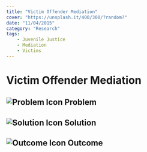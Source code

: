 ```yaml
---
title: "Victim Offender Mediation"
cover: "https://unsplash.it/400/300/?random?"
date: "11/04/2015"
category: "Research"
tags:
    - Juvenile Justice
    - Mediation
    - Victims  
---
```


# Victim Offender Mediation

## ![Problem Icon](https://github.com/google/material-design-icons/raw/master/alert/1x_web/ic_error_outline_black_48dp.png "Problem") Problem

## ![Solution Icon](https://github.com/google/material-design-icons/raw/master/action/1x_web/ic_lightbulb_outline_black_48dp.png "Solution") Solution

## ![Outcome Icon](https://github.com/google/material-design-icons/raw/master/action/1x_web/ic_view_list_black_48dp.png "Outcome") Outcome


